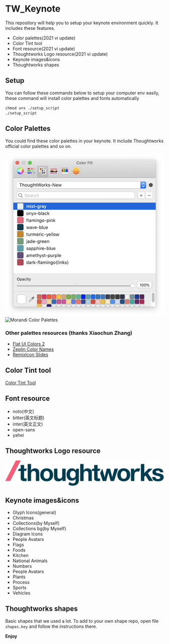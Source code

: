 # TW_Keynote

This repository will help you to setup your keynote environment quickly.
It includes these features.

- Color palettes(2021 vi update)
- Color Tint tool
- Font resource(2021 vi update)
- Thoughtworks Logo resource(2021 vi update)
- Keynote images&icons
- Thoughtworks shapes

## Setup

You can follow these commands below to setup your computer env easily, these command will install color palettes and fonts automatically

```
chmod u+x ./setup_script
./setup_script
```

## Color Palettes

You could find these color palettes in your keynote. It include Thoughtworks official color palettes and so on.

![Keynote Color Palettes](/Color_Palettes/TW_color_palettes.png)
![Morandi Color Palettes](/Color_Palettes/Morandi_color_palettes.png)

### Other palettes resources (thanks Xiaochun Zhang)

- [Flat UI Colors 2](https://flatuicolors.com/)
- [Zeplin Color Names](https://github.com/zeplin/zeplin-palette)
- [RemixIcon Slides](https://github.com/Remix-Design/RemixIcon-Slides)

## Color Tint tool

[Color Tint Tool](https://thoughtworks.jiveon.com/groups/image-tinter)

## Font resource

- noto(中文)
- bitter(英文标题)
- inter(英文正文)
- open-sans
- yahei

## Thoughtworks Logo resource

![Keynote Logo Example](/Resource/Logo/thoughtworks_flamingo_wave.png)

## Keynote images&icons

- Glyph Icons(general)
- Christmas
- Collections(by Myself)
- Collections bg(by Myself)
- Diagram Icons
- People Avatars
- Flags
- Foods
- Kitchen
- National Animals
- Numbers
- People Avatars
- Plants
- Process
- Sports
- Vehicles

## Thoughtworks shapes

Basic shapes that we used a lot. To add to your own shape repo, open file `shapes.key` and follow the instructions there.

**Enjoy**
